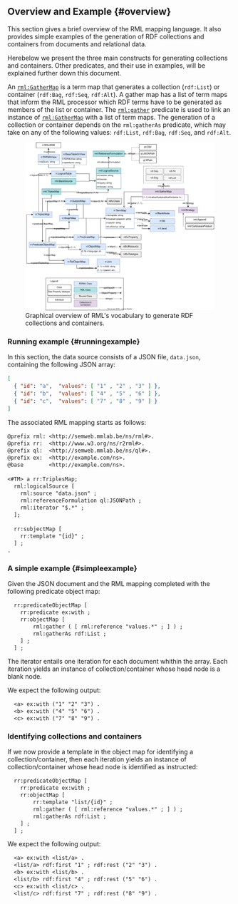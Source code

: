 ## Overview and Example {#overview}

This section gives a brief overview of the RML mapping language. 
It also provides simple examples of the generation of RDF collections and containers from documents and relational data.

Herebelow we present the three main constructs for generating collections and containers. Other predicates, and their use in examples, will be explained further down this document.

An [`rml:GatherMap`](#rml-gathermap) is a term map that generates a collection (`rdf:List`) or container (`rdf:Bag`, `rdf:Seq`, `rdf:Alt`). 
A gather map has a list of term maps that inform the RML processor which RDF terms have to be generated as members of the list or container. 
The [`rml:gather`](#rml-gather) predicate is used to link an instance of [`rml:GatherMap`](#rml-gathermap) with a list of term maps. The generation of a collection or container depends on the `rml:gatherAs` predicate, which may take on any of the following values: `rdf:List`, `rdf:Bag`, `rdf:Seq`,  and `rdf:Alt`.

<figure>
  <img src="./resources/images/overview.svg" alt="Graphical overview of RML's vocabulary to generate RDF collections and containers."/>
  <figcaption>Graphical overview of RML's vocabulary to generate RDF collections and containers.</figcaption>
</figure>

### Running example {#runningexample}

In this section, the data source consists of a JSON file, `data.json`, containing the following JSON array:

```json
[ 
  { "id": "a",  "values": [ "1" , "2" , "3" ] },
  { "id": "b",  "values": [ "4" , "5" , "6" ] },
  { "id": "c",  "values": [ "7" , "8" , "9" ] } 
]
```

The associated RML mapping starts as follows:

```turtle
@prefix rml: <http://semweb.mmlab.be/ns/rml#>.
@prefix rr:  <http://www.w3.org/ns/r2rml#>.
@prefix ql:  <http://semweb.mmlab.be/ns/ql#>.
@prefix ex:  <http://example.com/ns>.
@base        <http://example.com/ns>.

<#TM> a rr:TriplesMap;
  rml:logicalSource [
    rml:source "data.json" ;
    rml:referenceFormulation ql:JSONPath ;
    rml:iterator "$.*" ;
  ];

  rr:subjectMap [
    rr:template "{id}" ;
  ] ;
.
```

### A simple example {#simpleexample}

Given the JSON document and the RML mapping completed with the following predicate object map:

```turtle
  rr:predicateObjectMap [
    rr:predicate ex:with ;
    rr:objectMap [
        rml:gather ( [ rml:reference "values.*" ; ] ) ;
        rml:gatherAs rdf:List ;
    ] ;
  ] ;
```

The iterator entails one iteration for each document whithin the array.
Each iteration yields an instance of collection/container whose head node is a blank node.

We expect the following output:

```turtle
  <a> ex:with ("1" "2" "3") .
  <b> ex:with ("4" "5" "6") .
  <c> ex:with ("7" "8" "9") .
```


### Identifying collections and containers

If we now provide a template in the object map for identifying a collection/container, then each iteration yields an instance of collection/container whose head node is identified as instructed:

```turtle
  rr:predicateObjectMap [
    rr:predicate ex:with ;
    rr:objectMap [
        rr:template "list/{id}" ;
        rml:gather ( [ rml:reference "values.*" ; ] ) ;
        rml:gatherAs rdf:List ;
    ] ;
  ] ;
```

We expect the following output:

```turtle
  <a> ex:with <list/a> .
  <list/a> rdf:first "1" ; rdf:rest ("2" "3") .
  <b> ex:with <list/b> .
  <list/b> rdf:first "4" ; rdf:rest ("5" "6") .
  <c> ex:with <list/c> .
  <list/c> rdf:first "7" ; rdf:rest ("8" "9") .
```



